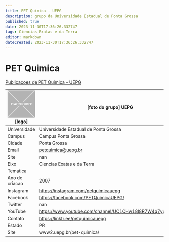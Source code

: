 ```yaml
---
title: PET Quimica - UEPG
description: grupo da Universidade Estadual de Ponta Grossa
published: true
date: 2023-11-30T17:36:26.332747
tags: Ciencias Exatas e da Terra
editor: markdown
dateCreated: 2023-11-30T17:36:26.332747
---
```


# PET Quimica

[Publicacoes de PET Quimica - UEPG](/atividade/211PETQuimicaUEPG/feed.md)

| ![placeholder.png](/placeholder.png) [logo] | [foto do grupo] UEPG         |
| ------------------------------------------- | ------------------------------------------------- |
| Universidade                                | Universidade Estadual de Ponta Grossa      |
| Campus                                      | Campus Ponta Grossa            |
| Cidade                                      | Ponta Grossa             |
| Email                                       | petquimica@uepg.br             |
| Site                                        | nan              |
| Eixo                                        | Ciencias Exatas e da Terra              |
| Tematica                                    |           |
| Ano de criacao                              | 2007        |
| Instagram                                   | https://instagram.com/petquimicauepg         |
| Facebook                                    | https://facebook.com/PETQuimicaUEPG/          |
| Twitter                                     | nan           |
| YouTube                                     | https://www.youtube.com/channel/UC1CHw18l8R7W4q7yp_iH9Kw           |
| Contato                                     | https://linktr.ee/petquimicauepg         |
| Estado                                      |  PR            |
| Site                                        | www2.uepg.br/pet-quimica/ |
